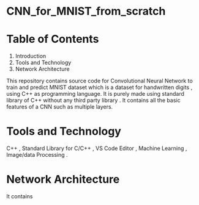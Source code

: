 # CNN_for_MNIST_from_scratch

# Table of Contents
1. Introduction
2. Tools and Technology
3. Network Architecture

This repository contains source code for Convolutional Neural Network to train and predict MNIST dataset which is a dataset for handwritten digits , using C++ as programming language. It is purely made using standard library of C++ without any third party library . It contains all the basic features of a CNN such as multiple layers.

# Tools and Technology
C++ , Standard Library for C/C++ , VS Code Editor , Machine Learning , Image/data Processing .

# Network Architecture
It contains 

